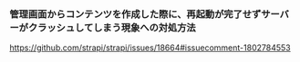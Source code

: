 ### 管理画面からコンテンツを作成した際に、再起動が完了せずサーバーがクラッシュしてしまう現象への対処方法

https://github.com/strapi/strapi/issues/18664#issuecomment-1802784553
